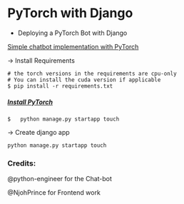 # PyTorch with Django

- Deploying a PyTorch Bot with Django

[Simple chatbot implementation with PyTorch](https://github.com/python-engineer/pytorch-chatbot)

-> Install Requirements
```console
# the torch versions in the requirements are cpu-only
# You can install the cuda version if applicable
$ pip install -r requirements.txt
```
##### [Install PyTorch](https://pytorch.org/get-started/locally/)

```console
$   python manage.py startapp touch
```

-> Create django app

```console
python manage.py startapp touch
```

### Credits:

@python-engineer for the Chat-bot

@NjohPrince for Frontend work
